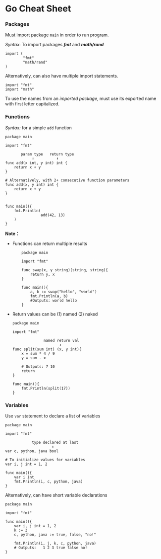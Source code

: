 # Go Cheat Sheet

### Packages
Must import package `main` in order to run program.

*Syntax*: To import packages ***fmt*** and ***math/rand*** 
```
import (
        "fmt"
        "math/rand"
)
```
Alternatively, can also have multiple import statements. 
```
import "fmt"
import "math"
```

To use the names from an *imported package*, must use its exported name with first letter capitalized. 

### Functions
*Syntax:* for a simple `add` function

```
package main

import "fmt"

       param type   return type
            ⬇          ⬇
func add(x int, y int) int {
    return x + y
}

# Alternatively, with 2+ consecutive function parameters
func add(x, y int) int {
    return x + y
}


func main(){
    fmt.Println( 
                add(42, 13)
    )
}
```

**Note：** 
- Functions can return multiple results
    ```
        package main

        import "fmt"

        func swap(x, y string)(string, string){
            return y, x
        }

        func main(){
            a, b := swap("hello", "world")
            fmt.Println(a, b) 
            #Outputs: world hello
        }
    ```

- Return values can be (1) named (2) naked
  ```
  package main

  import "fmt"

                named return val
                       ⬇
  func split(sum int) (x, y int){
      x = sum * 4 / 9
      y = sum - x

      # Outputs: 7 10
      return
  }

  func main(){
      fmt.Println(split(17))
  }
  ```

### Variables
Use `var` statement to declare a list of variables

```
package main

import "fmt"

            type declared at last
                     ⬇
var c, python, java bool

# To initialize values for variables
var i, j int = 1, 2

func main(){
    var i int
    fmt.Println(i, c, python, java)
}
```

Alternatively, can have short variable declarations
```
package main 

import "fmt"

func main(){
    var i, j int = 1, 2
    k := 3
    c, python, java := true, false, "no!"

    fmt.Println(i, j, k, c, python, java)
    # Outputs:   1 2 3 true false no!
}
```



